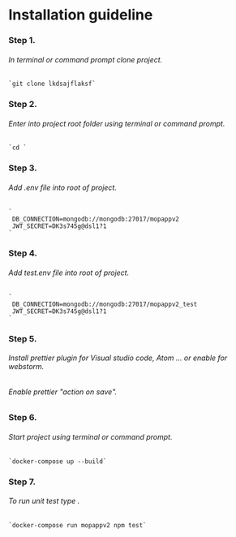# Installation guideline

### Step 1.
###### In terminal or command prompt clone project.
    `git clone lkdsajflaksf`
### Step 2.
###### Enter into project root folder using terminal or command prompt.
    `cd `
### Step 3.
###### Add .env file into root of project.
    `
     DB_CONNECTION=mongodb://mongodb:27017/mopappv2
     JWT_SECRET=DK3s745g@dsl1?1
    `
### Step 4.
###### Add test.env file into root of project.
    `
     DB_CONNECTION=mongodb://mongodb:27017/mopappv2_test
     JWT_SECRET=DK3s745g@dsl1?1
    `
### Step 5.
###### Install prettier plugin for Visual studio code, Atom ... or enable for webstorm.
###### Enable prettier "action on save".

### Step 6.
###### Start project using terminal or command prompt.
    `docker-compose up --build`

### Step 7.
###### To run unit test type .
    `docker-compose run mopappv2 npm test`
